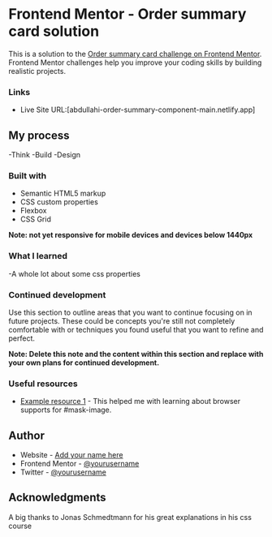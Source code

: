 # Frontend Mentor - Order summary card solution

This is a solution to the [Order summary card challenge on Frontend Mentor](https://www.frontendmentor.io/challenges/order-summary-component-QlPmajDUj). Frontend Mentor challenges help you improve your coding skills by building realistic projects. 

### Links

- Live Site URL:[abdullahi-order-summary-component-main.netlify.app]

## My process
-Think
-Build
-Design

### Built with

- Semantic HTML5 markup
- CSS custom properties
- Flexbox
- CSS Grid

**Note: not yet responsive for mobile devices and devices below 1440px**

### What I learned

-A whole lot about some css properties


### Continued development

Use this section to outline areas that you want to continue focusing on in future projects. These could be concepts you're still not completely comfortable with or techniques you found useful that you want to refine and perfect.

**Note: Delete this note and the content within this section and replace with your own plans for continued development.**

### Useful resources

- [Example resource 1](https://www.caniuse.com) - This helped me with learning about browser supports for #mask-image.


## Author

- Website - [Add your name here](https://www.github.com/Hussein-miracle)
- Frontend Mentor - [@yourusername](https://www.frontendmentor.io/profile/yourusername)
- Twitter - [@yourusername](https://www.twitter.com/hussein_miracle)



## Acknowledgments
A big thanks to Jonas Schmedtmann for his great explanations in his css course

